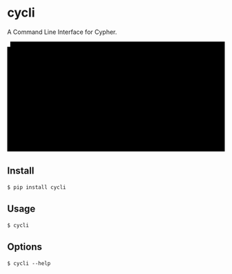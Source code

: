 # cycli
A Command Line Interface for Cypher.

![demo](screenshots/output.gif)

## Install

```
$ pip install cycli
```

## Usage

```
$ cycli
```

## Options

```
$ cycli --help
```